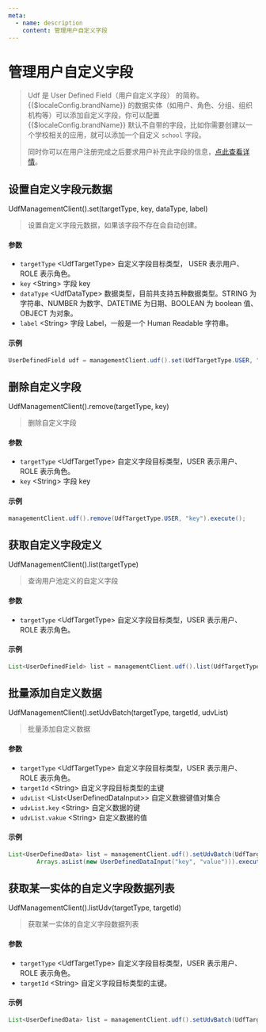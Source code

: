 ```yaml
---
meta:
  - name: description
    content: 管理用户自定义字段
---
```


# 管理用户自定义字段

<LastUpdated/>

> Udf 是 User Defined Field（用户自定义字段） 的简称。{{$localeConfig.brandName}} 的数据实体（如用户、角色、分组、组织机构等）可以添加自定义字段，你可以配置 {{$localeConfig.brandName}} 默认不自带的字段，比如你需要创建以一个学校相关的应用，就可以添加一个自定义 `school` 字段。
> 
> 同时你可以在用户注册完成之后要求用户补充此字段的信息，[点此查看详情](/guides/authentication/extensibility/user-defined-field.md)。

## 设置自定义字段元数据

UdfManagementClient().set(targetType, key, dataType, label)

> 设置自定义字段元数据，如果该字段不存在会自动创建。

#### 参数

- `targetType` \<UdfTargetType\> 自定义字段目标类型， USER 表示用户、ROLE 表示角色。
- `key` \<String\> 字段 key
- `dataType` \<UdfDataType\> 数据类型，目前共支持五种数据类型。STRING 为字符串、NUMBER 为数字、DATETIME 为日期、BOOLEAN 为 boolean 值、OBJECT 为对象。
- `label` \<String\> 字段 Label，一般是一个 Human Readable 字符串。

#### 示例

```java
UserDefinedField udf = managementClient.udf().set(UdfTargetType.USER, "key", UdfDataType.STRING, "label").execute();
```

## 删除自定义字段

UdfManagementClient().remove(targetType, key)

> 删除自定义字段

#### 参数

- `targetType` \<UdfTargetType\> 自定义字段目标类型，USER 表示用户、ROLE 表示角色。
- `key` \<String\> 字段 key

#### 示例

```java
managementClient.udf().remove(UdfTargetType.USER, "key").execute();
```

## 获取自定义字段定义

UdfManagementClient().list(targetType)

> 查询用户池定义的自定义字段

#### 参数

- `targetType` \<UdfTargetType\> 自定义字段目标类型，USER 表示用户、ROLE 表示角色。

#### 示例

```java
List<UserDefinedField> list = managementClient.udf().list(UdfTargetType.USER).execute();
```

## 批量添加自定义数据

UdfManagementClient().setUdvBatch(targetType, targetId, udvList)

> 批量添加自定义数据

#### 参数

- `targetType` \<UdfTargetType\> 自定义字段目标类型，USER 表示用户、ROLE 表示角色。
- `targetId` \<String\> 自定义字段目标类型的主键
- `udvList` \<List\<UserDefinedDataInput\>\> 自定义数据键值对集合
- `udvList.key` \<String\> 自定义数据的键
- `udvList.vakue` \<String\> 自定义数据的值

#### 示例

```java
List<UserDefinedData> list = managementClient.udf().setUdvBatch(UdfTargetType.USER, "userId",
        Arrays.asList(new UserDefinedDataInput("key", "value"))).execute();
```


## 获取某一实体的自定义字段数据列表

UdfManagementClient().listUdv(targetType, targetId)

> 获取某一实体的自定义字段数据列表

#### 参数

- `targetType` \<UdfTargetType\> 自定义字段目标类型，USER 表示用户、ROLE 表示角色。
- `targetId` \<String\> 自定义字段目标类型的主键。

#### 示例

```java
List<UserDefinedData> list = managementClient.udf().setUdvBatch(UdfTargetType.USER, "userId").execute();
```
